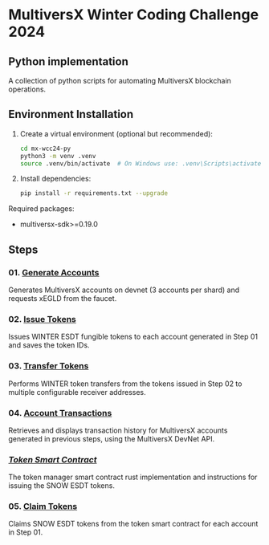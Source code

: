 # MultiversX Winter Coding Challenge 2024

## Python implementation

A collection of python scripts for automating MultiversX blockchain operations.

## Environment Installation

1. Create a virtual environment (optional but recommended):

    ```bash
    cd mx-wcc24-py
    python3 -m venv .venv
    source .venv/bin/activate  # On Windows use: .venv\Scripts\activate
    ```

2. Install dependencies:

    ```bash
    pip install -r requirements.txt --upgrade
    ```

Required packages:

- multiversx-sdk>=0.19.0

## Steps

### 01. [Generate Accounts](01_generate_accounts/README.md)

Generates MultiversX accounts on devnet (3 accounts per shard) and requests xEGLD from the faucet.

### 02. [Issue Tokens](02_issue_tokens/README.md)

Issues WINTER ESDT fungible tokens to each account generated in Step 01 and saves the token IDs.

### 03. [Transfer Tokens](03_transfer_tokens/README.md)

Performs WINTER token transfers from the tokens issued in Step 02 to multiple configurable receiver addresses.

### 04. [Account Transactions](04_account_transactions/README.md)

Retrieves and displays transaction history for MultiversX accounts generated in previous steps, using the MultiversX DevNet API.

### *[Token Smart Contract](https://github.com/413x5/mx-wcc24-rs/tree/main)*

The token manager smart contract rust implementation and instructions for issuing the SNOW ESDT tokens.

### 05. [Claim Tokens](05_claim_tokens/README.md)

Claims SNOW ESDT tokens from the token smart contract for each account in Step 01.
